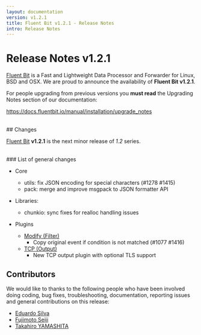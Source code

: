 ```yaml
---
layout: documentation
version: v1.2.1
title: Fluent Bit v1.2.1 - Release Notes
intro: Release Notes
---
```


# Release Notes v1.2.1

[Fluent Bit](http://fluentbit.io) is a Fast and Lightweight Data Processor and Forwarder for Linux, BSD and OSX. We are proud to announce the availability of __Fluent Bit v1.2.1__.

For people upgrading from previous versions you __must read__ the Upgrading Notes section of our documentation:

https://docs.fluentbit.io/manual/installation/upgrade_notes

<br>
## Changes

[Fluent Bit](https://fluentbit.io) __v1.2.1__ is the next minor release of _1.2_ series.

<br>
### List of general changes

 - Core
   - utils: fix JSON encoding for special characters (#1278 #1415)
   - pack: merge and improve msgpack to JSON formatter API

 - Libraries:
   - chunkio: sync fixes for realloc handling issues

 - Plugins
   - [Modify (Filter)](https://docs.fluentbit.io/manual/filter/modify/)
      - Copy original event if condition is not matched (#1077 #1416)
   - [TCP (Output)](https://docs.fluentbit.io/manual/output/tcp/)
      - New TCP output plugin with optional TLS support

## Contributors

We would like to thanks to the following people who have been involved doing coding, bug fixes, troubleshooting, documentation, reporting issues and general contributions on this release:

- [Eduardo Silva](https://github.com/edsiper)
- [Fujimoto Seiji](https://github.com/fujimotos)
- [Takahiro YAMASHITA](https://github.com/nokute78)
